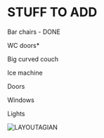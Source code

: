 # STUFF TO ADD

Bar chairs - DONE

WC doors*

Big curved couch

Ice machine

Doors

Windows

Lights

![LAYOUTAGIAN](https://user-images.githubusercontent.com/71495630/199447510-5371c671-ffe2-4476-9a86-69c748db57b6.png)
